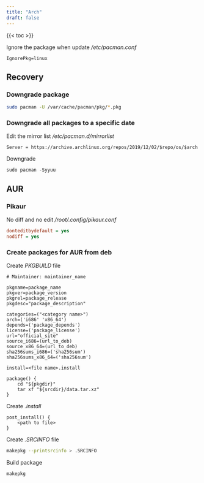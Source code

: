 ```yaml
---
title: "Arch"
draft: false
---
```


{{< toc >}}

Ignore the package when update
_/etc/pacman.conf_

```text
IgnorePkg=linux
```

## Recovery

### Downgrade package

```bash
sudo pacman -U /var/cache/pacman/pkg/*.pkg
```

### Downgrade all packages to a specific date

Edit the mirror list
_/etc/pacman.d/mirrorlist_

```text
Server = https://archive.archlinux.org/repos/2019/12/02/$repo/os/$arch
```

Downgrade

```text
sudo pacman -Syyuu
```

## AUR

### Pikaur

No diff and no edit
*/root/.config/pikaur.conf*

```ini
donteditbydefault = yes
nodiff = yes
```

### Create packages for AUR from deb

Create _PKGBUILD_ file

```text
# Maintainer: maintainer_name

pkgname=package_name
pkgver=package_version
pkgrel=package_release
pkgdesc="package_description"

categories=("<category name>")
arch=('i686' 'x86_64')
depends=('package_depends')
license=('package_license')
url="official_site"
source_i686=(url_to_deb)
source_x86_64=(url_to_deb)
sha256sums_i686=('sha256sum')
sha256sums_x86_64=('sha256sum')

install=<file name>.install

package() {
    cd "${pkgdir}"
    tar xf "${srcdir}/data.tar.xz"
}
```

Create _.install_

```text
post_install() {
    <path to file>
}

```

Create _.SRCINFO_ file

```bash
makepkg --printsrcinfo > .SRCINFO
```

Build package

```bash
makepkg
```
